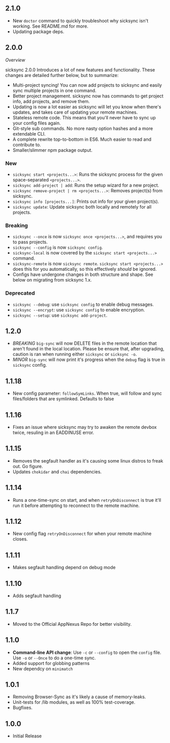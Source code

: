 ## 2.1.0
- New `doctor` command to quickly troubleshoot why sicksync isn't working. See README.md for more.
- Updating package deps.

## 2.0.0
*Overview*

sicksync 2.0.0 Introduces a lot of new features and functionality. These changes are detailed further below, but to summarize:
- Multi-project syncing! You can now add projects to sicksync and easily sync multiple projects in one command.
- Better project management. sicksync now has commands to get project info, add projects, and remove them.
- Updating is now a lot easier as sicksync will let you know when there's updates, and takes care of updating your remote machines.
- Stateless remote code. This means that you'll never have to sync up your config files again.
- Git-style sub commands. No more nasty option hashes and a more extendable CLI.
- A complete rewrite top-to-bottom in ES6. Much easier to read and contribute to.
- Smaller/slimmer npm package output.

### New
- `sicksync start <projects...>`: Runs the sicksync process for the given space-separated `<projects...>`.
- `sicksync add-project | add`: Runs the setup wizard for a new project.
- `sicksync remove-project | rm <projects...>`: Removes project(s) from sicksync.
- `sicksync info [projects...]`: Prints out info for your given project(s).
- `sicksync update`: Update sicksync both locally and remotely for all projects.

### Breaking
- `sicksync --once` is now `sicksync once <projects...>`, and requires you to pass projects.
- `sicksync --config` is now `sicksync config`.
- `sicksync-local` is now covered by the `sicksync start <projects...>` command.
- `sicksync-remote` is now `sicksync remote`. `sicksync start <projects...>` does this for you automatically, so this effectively _should_ be ignored.
- Configs have undergone changes in both structure and shape. See below on migrating from sicksync 1.x.

### Deprecated
- `sicksync --debug`: use `sicksync config` to enable debug messages.
- `sicksync --encrypt`: use `sicksync config` to enable encryption.
- `sicksync --setup`: use `sicksync add-project`.

## 1.2.0
- *BREAKING* `big-sync` will now DELETE files in the remote location that aren't found in the local location. Please be ensure that, after upgrading, caution is ran when running either `sicksync` or `sicksync -o`.
- *MINOR* `big-sync` will now print it's progress when the `debug` flag is true in `sicksync` config.

## 1.1.18
- New config parameter: `followSymLinks`. When true, will follow and sync files/folders that are symlinked. Defaults to false

## 1.1.16
- Fixes an issue where sicksync may try to awaken the remote devbox twice, resuling in an EADDINUSE error.

## 1.1.15
- Removes the segfault handler as it's causing some linux distros to freak out. Go figure.
- Updates `chokidar` and `chai` dependencies.

## 1.1.14
- Runs a one-time-sync on start, and when `retryOnDisconnect` is true it'll run it before attempting to reconnect to the remote machine.

## 1.1.12
- New config flag `retryOnDisconnect` for when your remote machine closes.

## 1.1.11
- Makes segfault handling depend on debug mode

## 1.1.10
- Adds segfault handling

## 1.1.7
- Moved to the Official AppNexus Repo for better visibility.

## 1.1.0
- **Command-line API change**: Use `-c` or `--config` to open the `config` file. Use `-o` or `--Once` to do a one-time sync.
- Added support for globbing patterns
- New dependcy on `minimatch`

## 1.0.1
- Removing Browser-Sync as it's likely a cause of memory-leaks.
- Unit-tests for /lib modules, as well as 100% test-coverage.
- Bugfixes.

## 1.0.0
- Initial Release
